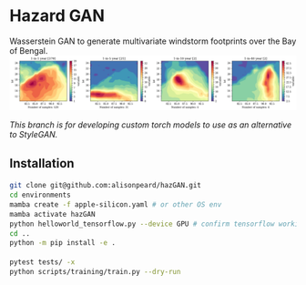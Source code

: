 # Hazard GAN
Wasserstein GAN to generate multivariate windstorm footprints over the Bay of Bengal.
![fig2](figures/training_footprints.png)

*This branch is for developing custom torch models to use as an alternative to StyleGAN.*

## Installation
```bash
git clone git@github.com:alisonpeard/hazGAN.git
cd environments
mamba create -f apple-silicon.yaml # or other OS env
mamba activate hazGAN
python helloworld_tensorflow.py --device GPU # confirm tensorflow working
cd ..
python -m pip install -e .

pytest tests/ -x
python scripts/training/train.py --dry-run
```
